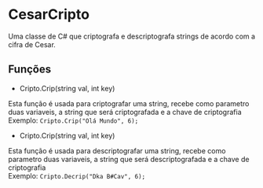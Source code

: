 # CesarCripto
Uma classe de C# que criptografa e descriptografa strings de acordo com a cifra de Cesar.

## Funções

* Cripto.Crip(string val, int key)

Esta função é usada para criptografar uma string, recebe como parametro duas variaveis, a string que será criptografada e a chave de criptografia <br/>
Exemplo: `Cripto.Crip("Olá Mundo", 6);`

* Cripto.Crip(string val, int key)

Esta função é usada para descriptografar uma string, recebe como parametro duas variaveis, a string que será descriptografada e a chave de criptografia <br/>
Exemplo: `Cripto.Decrip("Dka B#Cav", 6);`



